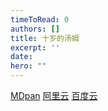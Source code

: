 ```yaml
---
timeToRead: 0
authors: []
title: 十岁的汤姆
excerpt: ''
date: 
hero: ""
---
```

[MDpan](https://mdpan.tk/%E5%8D%81%E5%B2%81%E7%9A%84%E6%B1%A4%E5%A7%86)
[阿里云](https://www.aliyundrive.com/s/9erS7omia8M)
[百度云](https://pan.baidu.com/s/14BCjiebSOgGmI3-aeW-kMg?pwd=gx4d)